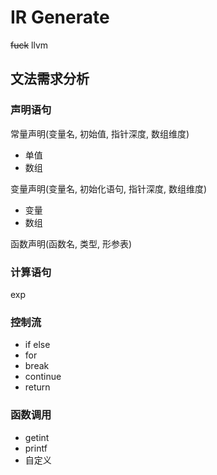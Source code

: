 # IR Generate

~~fuck~~ llvm

## 文法需求分析

### 声明语句

常量声明(变量名, 初始值, 指针深度, 数组维度)

- 单值
- 数组

变量声明(变量名, 初始化语句, 指针深度, 数组维度)

- 变量
- 数组

函数声明(函数名, 类型, 形参表)

### 计算语句

exp

### 控制流

- if else
- for
- break
- continue
- return

### 函数调用

- getint
- printf
- 自定义
